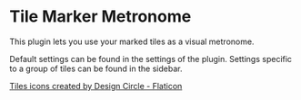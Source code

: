 # Tile Marker Metronome

This plugin lets you use your marked tiles as a visual metronome.

Default settings can be found in the settings of the plugin.
Settings specific to a group of tiles can be found in the sidebar.

<a href="https://www.flaticon.com/free-icons/tiles" title="tiles icons">Tiles icons created by Design Circle - Flaticon</a>